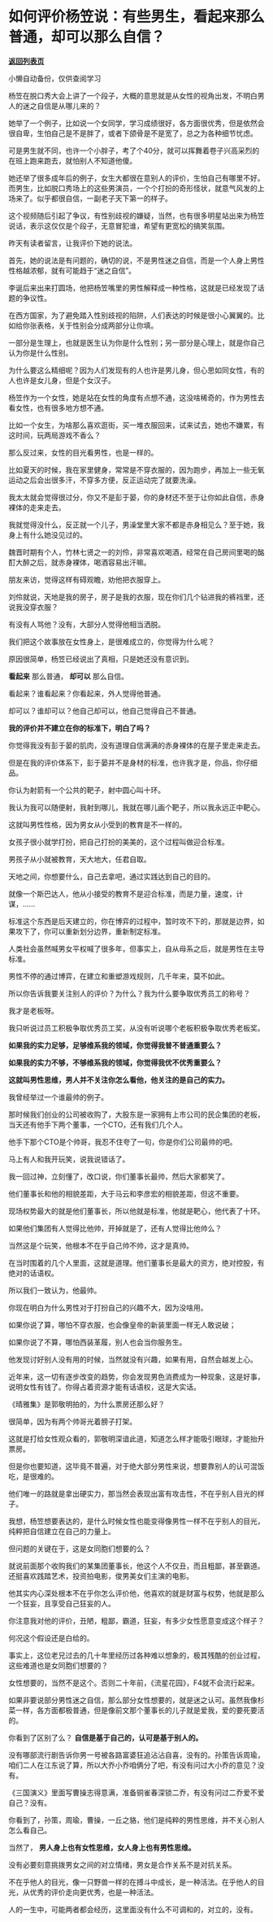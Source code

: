 # 如何评价杨笠说：有些男生，看起来那么普通，却可以那么自信？

[**返回列表页**](/gzh/记忆承载)

小懒自动备份，仅供查阅学习

杨笠在脱口秀大会上讲了一个段子，大概的意思就是从女性的视角出发，不明白男人的迷之自信是从哪儿来的？

  

她举了一个例子，比如说一个女同学，学习成绩很好，各方面很优秀，但是依然会很自卑，生怕自己是不是胖了，或者下颌骨是不是宽了，总之为各种细节忧虑。

  

可是男生就不同，也许一个小胖子，考了个40分，就可以挥舞着卷子兴高采烈的在班上跑来跑去，就怕别人不知道他傻。

  

她还举了很多成年后的例子，女生大都很在意别人的评价，生怕自己有哪里不好。而男生，比如脱口秀场上的这些男演员，一个个打扮的奇形怪状，就意气风发的上场来了。似乎都很自信，一副老子天下第一的样子。

  

这个视频随后引起了争议，有性别歧视的嫌疑，当然，也有很多明星站出来为杨笠说话，表示这仅仅是个段子，无意冒犯谁，希望有更宽松的搞笑氛围。

  

昨天有读者留言，让我评价下她的说法。

  

首先，她的说法是有问题的，确切的说，不是男性迷之自信，而是一个人身上男性性格越浓郁，就有可能趋于“迷之自信”。

  

李诞后来出来打圆场，他把杨笠嘴里的男性解释成一种性格，这就是已经发现了话题的争议性。

  

在西方国家，为了避免踏入性别歧视的陷阱，人们表达的时候是很小心翼翼的。比如给你张表格，关于性别会分成两部分让你填。

  

一部分是生理上，也就是医生认为你是什么性别；另一部分是心理上，就是你自己认为你是什么性别。

  

为什么要这么精细呢？因为人们发现有的人也许是男儿身，但心思如同女性，有的人也许是女儿身，但是个女汉子。

  

杨笠作为一个女性，她是站在女性的角度有点想不通，这没啥稀奇的，作为男性去看女性，也有很多地方想不通。

  

比如一个女生，为啥那么喜欢逛街，买一堆衣服回来，试来试去，她也不嫌累，有这时间，玩两局游戏不香么？

  

那么反过来，女性的目光看男性，也是一样的。  

  

比如夏天的时候，我在家里健身，常常是不穿衣服的，因为跑步，再加上一些无氧运动之后会出很多汗，不穿多方便，反正运动完了就要洗澡。

  

我太太就会觉得很过分，你又不是彭于晏，你的身材还不至于让你如此自信，赤身裸体的走来走去。

  

我就觉得没什么，反正就一个儿子，男澡堂里大家不都是赤身相见么？至于她，我身上有什么她没见过的。

  

魏晋时期有个人，竹林七贤之一的刘伶，非常喜欢喝酒，经常在自己房间里喝的酩酊大醉之后，就赤身裸体，喝酒容易出汗嘛。

  

朋友来访，觉得这样有碍观瞻，劝他把衣服穿上。

  

刘伶就说，天地是我的房子，房子是我的衣服，现在你们几个钻进我的裤裆里，还说我没穿衣服？

  

有没有人骂他？没有，大部分人觉得他相当洒脱。

  

我们把这个故事放在女性身上，是很难成立的，你觉得为什么呢？

  

原因很简单，杨笠已经说出了真相，只是她还没有意识到。

  

 **看起来** 那么普通， **却可以** 那么自信。

  

看起来？谁看起来？你看起来，外人觉得他普通。

  

却可以？谁却可以？他自己却可以，他自己觉得自己不普通。

  

 **我的评价并不建立在你的标准下，明白了吗？**

  

你觉得我没有彭于晏的肌肉，没有道理自信满满的赤身裸体的在屋子里走来走去。

  

但是在我的评价体系下，彭于晏并不是身材的标准，也许我才是，你品，你仔细品。

  

你认为射箭有一个公共的靶子，射中圆心叫十环。

  

我认为我可以随便射，我射到哪儿，我就在哪儿画个靶子，所以我永远正中靶心。

  

这就叫男性性格，因为男女从小受到的教育是不一样的。

  

女孩子很小就学打扮，把自己打扮的美美的，这个过程叫做迎合标准。

  

男孩子从小就被教育，天大地大，任君自取。

  

天地之间，你想要什么，自己去拿吧，通过实践达到自己的目的。

  

就像一个斯巴达人，他从小接受的教育不是迎合标准，而是力量，速度，计谋，......

  

标准这个东西是后天建立的，你在博弈的过程中，暂时攻不下的，那就是边界，如果攻下了，你可以重新划分边界，重新制定标准。

  

人类社会虽然喊男女平权喊了很多年，但事实上，自从母系之后，就是男性在主导标准。

  

男性不停的通过博弈，在建立和重塑游戏规则，几千年来，莫不如此。

  

所以你告诉我要关注别人的评价？为什么？我为什么要争取优秀员工的称号？

  

我才是老板呀。

  

我只听说过员工积极争取优秀员工奖，从没有听说哪个老板积极争取优秀老板奖。

  

 **如果我的实力足够，足够维系我的领域，你觉得我普不普通重要么？**

 **如果我的实力不够，不够维系我的领域，你觉得我优不优秀重要么？**

  

 **这就叫男性思维，男人并不关注你怎么看他，他关注的是自己的实力。**

  

我曾经举过一个谁最帅的例子。

  

那时候我们创业的公司被收购了，大股东是一家拥有上市公司的民企集团的老板，当天还有他手下两个董事，一个CTO，还有我们几个人。

  

他手下那个CTO是个帅哥，我忍不住夸了一句，你是你们公司最帅的吧。

  

马上有人和我开玩笑，说我说错话了。

  

我一回过神，立刻懂了，改口说，你们董事长最帅，然后大家都笑了。

  

他们董事长和他的相貌差距，大于马云和李彦宏的相貌差距，但这不重要。

  

现场权势最大的就是他们董事长，所以他就是标准，他就是靶心，他代表了十环。

  

如果他们集团有人觉得比他帅，开掉就是了，还有人觉得比他帅么？

  

当然这是个玩笑，他根本不在乎自己帅不帅，这才是真帅。

  

在当时围着的几个人里面，这就是道理。他们董事长是最大的资方，绝对控股，有绝对的话语权。

  

所以我们一致认为，他最帅。

  

你现在明白为什么男性对于打扮自己的兴趣不大，因为没啥用。

  

如果你说了算，哪怕不穿衣服，也会像皇帝的新装里面一样无人敢说破；

如果你说了不算，哪怕西装革履，别人也会当你服务生。

  

他发现讨好别人没有用的时候，当然就没有兴趣，如果有用，自然会越发上心。

  

近年来，这一切有逐步改变的趋势，你会发现男色消费成为一种现象，这是好事，说明女性有钱了。你得占着资源才能有话语权，这是大实话。

  

《晴雅集》是郭敬明拍的，为什么票房还那么好？

  

很简单，因为有两个帅哥光着膀子打架。

  

这就是打给女性观众看的，郭敬明深谙此道，知道怎么样才能吸引眼球，才能抬升票房。

  

但是你也要知道，这毕竟不普遍，对于绝大部分男性来说，想要靠别人的认可混饭吃，是很难的。

  

他们唯一的路就是拿出硬实力，那当然会表现出富有攻击性，不在乎别人目光的样子。

  

我想，杨笠想要表达的，是什么时候女性也能变得像男性一样不在乎别人的目光，纯粹把自信建立在自己的力量上。

  

但问题的关键在于，这是女同胞们想要的么？

  

就说前面那个收购我们的某集团董事长，他这个人不仅丑，而且粗鄙，甚至霸道。还挺喜欢践踏艺术，投资拍电影，俊男美女们主演的电影。

  

他其实内心深处根本不在乎你怎么评价他，他喜欢的就是财富与权势，他就是那么一个狂妄，且享受自己狂妄的人。

  

你注意我对他的评价，丑陋，粗鄙，霸道，狂妄，有多少女性愿意变成这个样子？

  

何况这个假设还是白给的。

  

事实上，这位老兄过去的几十年里经历过各种难以想象的，极其残酷的创业过程，这些难道也是女同胞们想要的？

  

女性想要的，当然不是这个。否则二十年前，《流星花园》，F4就不会流行起来。

  

如果非要说部分男性迷之自信，那么部分女性想要的，就是迷之认可。虽然我像杉菜一样，各方面都极普通，但是像前文那个董事长的儿子就是爱我，爱的要死要活的。

  

你看到了区别了么？ **自信是基于自己的，认可是基于别人的。**

  

没有哪部流行剧告诉你男一号被各路富婆狂追沾沾自喜，没有的。孙策告诉周瑜，咱们二人在江东说了算，所以大乔小乔咱俩分了吧，有没有问过大小乔的意见？没有。

  

《三国演义》里面写曹操志得意满，准备铜雀春深锁二乔，有没有问过二乔爱不爱自己？没有。

  

你看到了，孙策，周瑜，曹操，一丘之貉，他们是纯粹的男性思维，并不关心别人怎么看自己。  

  

当然了， **男人身上也有女性思维，女人身上也有男性思维。**  

  

没有必要刻意挑拨男女之间的对立情绪，男女是合作关系不是对抗关系。

  

不在乎他人的目光，像一只野兽一样的在搏斗中成长，是一种活法。在乎他人的目光，从优秀的评价走向更优秀，也是一种活法。

  

人的一生中，可能两者都会经历，这里面没有什么不可调和的，对立的，没有。

